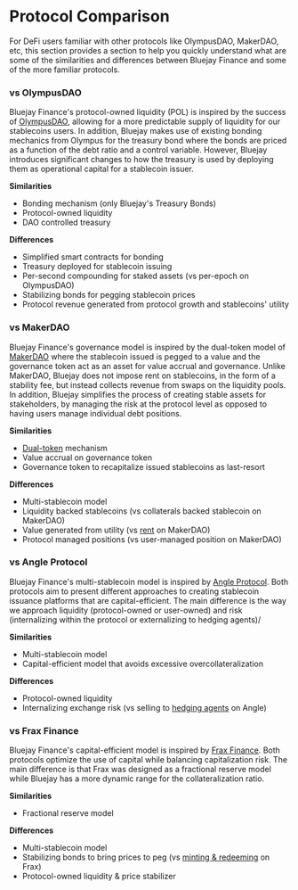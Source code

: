 # Protocol Comparison

For DeFi users familiar with other protocols like OlympusDAO, MakerDAO, etc, this section provides a section to help you quickly understand what are some of the similarities and differences between Bluejay Finance and some of the more familiar protocols.&#x20;

### vs OlympusDAO

Bluejay Finance's protocol-owned liquidity (POL) is inspired by the success of [OlympusDAO](https://www.olympusdao.finance/), allowing for a more predictable supply of liquidity for our stablecoins users. In addition, Bluejay makes use of existing bonding mechanics from Olympus for the treasury bond where the bonds are priced as a function of the debt ratio and a control variable. However, Bluejay introduces significant changes to how the treasury is used by deploying them as operational capital for a stablecoin issuer.

**Similarities**

* Bonding mechanism (only Bluejay's Treasury Bonds)
* Protocol-owned liquidity
* DAO controlled treasury

**Differences**

* Simplified smart contracts for bonding
* Treasury deployed for stablecoin issuing
* Per-second compounding for staked assets (vs per-epoch on OlympusDAO)
* Stabilizing bonds for pegging stablecoin prices
* Protocol revenue generated from protocol growth and stablecoins' utility

### vs MakerDAO

Bluejay Finance's governance model is inspired by the dual-token model of [MakerDAO](https://makerdao.com/) where the stablecoin issued is pegged to a value and the governance token act as an asset for value accrual and governance. Unlike MakerDAO, Bluejay does not impose rent on stablecoins, in the form of a stability fee, but instead collects revenue from swaps on the liquidity pools. In addition, Bluejay simplifies the process of creating stable assets for stakeholders, by managing the risk at the protocol level as opposed to having users manage individual debt positions.&#x20;

**Similarities**

* [Dual-token](https://www.linkedin.com/pulse/ep-53-basic-primer-token-design-dai-makerdao-og-stablecoin-tan/) mechanism
* Value accrual on governance token
* Governance token to recapitalize issued stablecoins as last-resort

**Differences**

* Multi-stablecoin model
* Liquidity backed stablecoins (vs collaterals backed stablecoin on MakerDAO)
* Value generated from utility (vs [rent](https://makerdao.world/en/learn/vaults/stability-fees/) on MakerDAO)
* Protocol managed positions (vs user-managed position on MakerDAO)

### vs Angle Protocol

Bluejay Finance's multi-stablecoin model is inspired by [Angle Protocol](https://www.angle.money/). Both protocols aim to present different approaches to creating stablecoin issuance platforms that are capital-efficient. The main difference is the way we approach liquidity (protocol-owned or user-owned) and risk (internalizing within the protocol or externalizing to hedging agents)/

**Similarities**

* Multi-stablecoin model
* Capital-efficient model that avoids excessive overcollateralization

**Differences**

* Protocol-owned liquidity
* Internalizing exchange risk (vs selling to [hedging agents](https://docs.angle.money/concepts/hedging-agents) on Angle)

### vs Frax Finance

Bluejay Finance's capital-efficient model is inspired by [Frax Finance](https://frax.finance/). Both protocols optimize the use of capital while balancing capitalization risk. The main difference is that Frax was designed as a fractional reserve model while Bluejay has a more dynamic range for the collateralization ratio.

**Similarities**

* Fractional reserve model

**Differences**

* Multi-stablecoin model
* Stabilizing bonds to bring prices to peg (vs [minting & redeeming](https://docs.frax.finance/minting-and-redeeming) on Frax)
* Protocol-owned liquidity & price stabilizer

